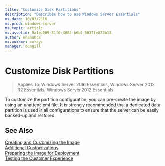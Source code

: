 ```yaml
---
title: "Customize Disk Partitions"
description: "Describes how to use Windows Server Essentials"
ms.date: 10/03/2016
ms.prod: windows-server
ms.topic: article
ms.assetid: 5a1ed009-81f0-4884-b6b1-5037fe873b13
author: nnamuhcs
ms.author: coreyp
manager: dongill
---
```


# Customize Disk Partitions

>Applies To: Windows Server 2016 Essentials, Windows Server 2012 R2 Essentials, Windows Server 2012 Essentials

To customize the partition configuration, you can pre-create the image by using an unattend.xml file. It is strongly recommended that a dedicated data partition is used in all configurations to ensure that the server can be easily backed-up and restored.  
  
## See Also  
 [Creating and Customizing the Image](Creating-and-Customizing-the-Image.md)   
 [Additional Customizations](Additional-Customizations.md)   
 [Preparing the Image for Deployment](Preparing-the-Image-for-Deployment.md)   
 [Testing the Customer Experience](Testing-the-Customer-Experience.md)